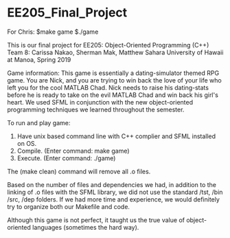 # EE205_Final_Project
For Chris:
$make game
$./game


This is our final project for EE205: Object-Oriented Programming (C++)
Team 8: Carissa Nakao, Sherman Mak, Matthew Sahara
University of Hawaii at Manoa, Spring 2019

Game information:
This game is essentially a dating-simulator themed RPG game. You are Nick, and you are trying to win back the love of your life who left you for the cool MATLAB Chad.
Nick needs to raise his dating-stats before he is ready to take on the evil MATLAB Chad and win back his girl's heart.
We used SFML in conjunction with the new object-oriented programming techniques we learned throughout the semester.

To run and play game:
  1. Have unix based command line with C++ complier and SFML installed on OS.
  2. Compile. (Enter command: make game)
  3. Execute. (Enter command: ./game)

The (make clean) command will remove all .o files.

Based on the number of files and dependencies we had, in addition to the linking of .o files with the SFML library, we did not use the standard /tst, /bin /src, /dep folders.
If we had more time and experience, we would definitely try to organize both our Makefile and code.

Although this game is not perfect, it taught us the true value of object-oriented languages (sometimes the hard way).

